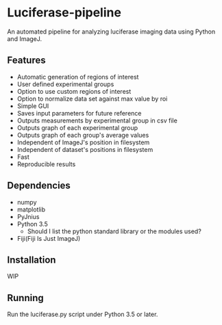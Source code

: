 # Luciferase-pipeline

An automated pipeline for analyzing luciferase imaging data using Python and ImageJ.

## Features
* Automatic generation of regions of interest
* User defined experimental groups
* Option to use custom regions of interest
* Option to normalize data set against max value by roi
* Simple GUI
* Saves input parameters for future reference
* Outputs measurements by experimental group in csv file
* Outputs graph of each experimental group
* Outputs graph of each group's average values
* Independent of ImageJ's position in filesystem
* Independent of dataset's positions in filesystem
* Fast
* Reproducible results

## Dependencies
* numpy
* matplotlib
* PyJnius
* Python 3.5
    * Should I list the python standard library or the modules used?
* Fiji(Fiji Is Just ImageJ)

## Installation
WIP

## Running
Run the luciferase.py script under Python 3.5 or later.

